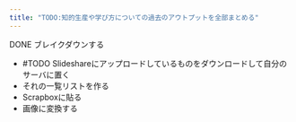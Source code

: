 ```yaml
---
title: "TODO:知的生産や学び方についての過去のアウトプットを全部まとめる"
---
```


DONE ブレイクダウンする
- #TODO Slideshareにアップロードしているものをダウンロードして自分のサーバに置く
- それの一覧リストを作る
- Scrapboxに貼る
- 画像に変換する

